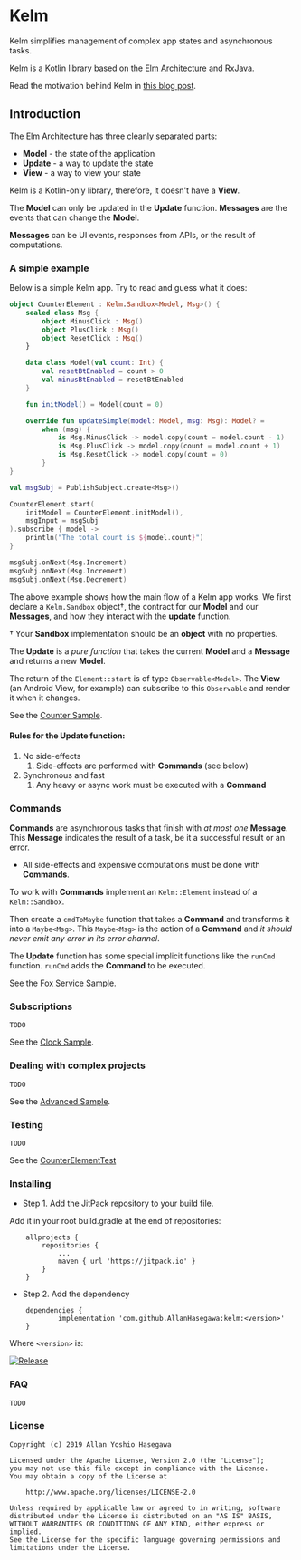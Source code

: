 # Kelm

Kelm simplifies management of complex app states and asynchronous tasks.

Kelm is a Kotlin library based on the [Elm Architecture](https://guide.elm-lang.org/architecture) and [RxJava](http://reactivex.io/).

Read the motivation behind Kelm in [this blog post](https://medium.com/android-frontier/kelm-kotlin-ui-architecture-ea91fb745478).

## Introduction

The Elm Architecture has three cleanly separated parts:

- **Model** - the state of the application
- **Update** - a way to update the state
- **View** - a way to view your state

Kelm is a Kotlin-only library, therefore, it doesn't have a **View**.

The **Model** can only be updated in the **Update** function. **Messages** are the events that can change the **Model**.

**Messages** can be UI events, responses from APIs, or the result of computations.

### A simple example

Below is a simple Kelm app. Try to read and guess what it does:

```kotlin
object CounterElement : Kelm.Sandbox<Model, Msg>() {
    sealed class Msg {
        object MinusClick : Msg()
        object PlusClick : Msg()
        object ResetClick : Msg()
    }

    data class Model(val count: Int) {
        val resetBtEnabled = count > 0
        val minusBtEnabled = resetBtEnabled
    }

    fun initModel() = Model(count = 0)

    override fun updateSimple(model: Model, msg: Msg): Model? =
        when (msg) {
            is Msg.MinusClick -> model.copy(count = model.count - 1)
            is Msg.PlusClick -> model.copy(count = model.count + 1)
            is Msg.ResetClick -> model.copy(count = 0)
        }
}

val msgSubj = PublishSubject.create<Msg>()

CounterElement.start(
    initModel = CounterElement.initModel(),
    msgInput = msgSubj
).subscribe { model ->
    println("The total count is ${model.count}")
}

msgSubj.onNext(Msg.Increment)
msgSubj.onNext(Msg.Increment)
msgSubj.onNext(Msg.Decrement)
``` 

The above example shows how the main flow of a Kelm app works.
We first declare a `Kelm.Sandbox` object†, the contract for our **Model** and our **Messages**,
and how they interact with the **update** function. 

† Your **Sandbox** implementation should be an **object** with no properties.

The **Update** is a *pure function* that takes the current **Model** and a **Message** and returns a new **Model**.

The return of the `Element::start` is of type `Observable<Model>`.
The **View** (an Android View, for example) can subscribe to this `Observable` and render it when it changes.

See the [Counter Sample](sample-android/src/main/java/kelm/sample/CounterSampleActivity.kt).

#### Rules for the **Update** function:

1. No side-effects
    1. Side-effects are performed with **Commands** (see below)
1. Synchronous and fast
    1. Any heavy or async work must be executed with a **Command** 

### Commands

**Commands** are asynchronous tasks that finish with *at most one* **Message**.
This **Message** indicates the result of a task, be it a successful result
or an error.

* All side-effects and expensive computations must be done with **Commands**.

To work with **Commands** implement an ``Kelm::Element`` instead of a ``Kelm::Sandbox``.

Then create a `cmdToMaybe` function that takes a **Command** and transforms it into a `Maybe<Msg>`.
This `Maybe<Msg>` is the action of a **Command** and *it should never emit any error in its error channel*.

The **Update** function has some special implicit functions like the `runCmd` function. `runCmd` adds the **Command** to be executed.

See the [Fox Service Sample](sample-android/src/main/java/kelm/sample/FoxServiceSampleActivity.kt).

### Subscriptions

```
TODO
```

See the [Clock Sample](sample-android/src/main/java/kelm/sample/ClockSampleActivity.kt).

### Dealing with complex projects

```
TODO
```

See the [Advanced Sample](sample-android/src/main/java/kelm/sample/signUp).

### Testing

```
TODO
```

See the [CounterElementTest](sample-android/src/test/java/kelm/sample/CounterElementTest.kt)

### Installing

* Step 1. Add the JitPack repository to your build file.

Add it in your root build.gradle at the end of repositories:

```
	allprojects {
		repositories {
			...
			maven { url 'https://jitpack.io' }
		}
	}
```

* Step 2. Add the dependency

```
	dependencies {
	        implementation 'com.github.AllanHasegawa:kelm:<version>'
	}
```

Where `<version>` is:

[![Release](https://jitpack.io/v/AllanHasegawa/kelm.svg)](https://jitpack.io/#AllanHasegawa/kelm)

### FAQ

```
TODO
```

### License

```
Copyright (c) 2019 Allan Yoshio Hasegawa

Licensed under the Apache License, Version 2.0 (the "License");
you may not use this file except in compliance with the License.
You may obtain a copy of the License at

    http://www.apache.org/licenses/LICENSE-2.0

Unless required by applicable law or agreed to in writing, software
distributed under the License is distributed on an "AS IS" BASIS,
WITHOUT WARRANTIES OR CONDITIONS OF ANY KIND, either express or implied.
See the License for the specific language governing permissions and
limitations under the License.
```
